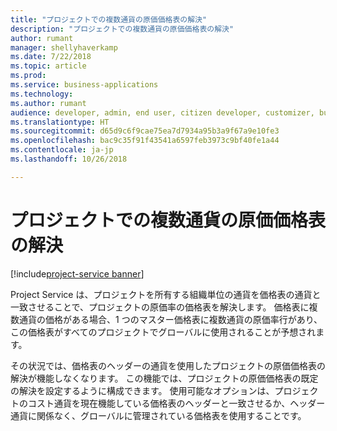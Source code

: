 ```yaml
---
title: "プロジェクトでの複数通貨の原価価格表の解決"
description: "プロジェクトでの複数通貨の原価価格表の解決"
author: rumant
manager: shellyhaverkamp
ms.date: 7/22/2018
ms.topic: article
ms.prod: 
ms.service: business-applications
ms.technology: 
ms.author: rumant
audience: developer, admin, end user, citizen developer, customizer, business analyst, IT pro
ms.translationtype: HT
ms.sourcegitcommit: d65d9c6f9cae75ea7d7934a95b3a9f67a9e10fe3
ms.openlocfilehash: bac9c35f91f43541a6597feb3973c9bf40fe1a44
ms.contentlocale: ja-jp
ms.lasthandoff: 10/26/2018

---
```

#  <a name="resolution-of-multi-currency-cost-price-list-on-projects"></a>プロジェクトでの複数通貨の原価価格表の解決 

[!include[project-service banner](../../../includes/project-service.md)]




Project Service は、プロジェクトを所有する組織単位の通貨を価格表の通貨と一致させることで、プロジェクトの原価率の価格表を解決します。 価格表に複数通貨の価格がある場合、1 つのマスター価格表に複数通貨の原価率行があり、この価格表がすべてのプロジェクトでグローバルに使用されることが予想されます。 

その状況では、価格表のヘッダーの通貨を使用したプロジェクトの原価価格表の解決が機能しなくなります。 この機能では、プロジェクトの原価価格表の既定の解決を設定するように構成できます。 使用可能なオプションは、プロジェクトのコスト通貨を現在機能している価格表のヘッダーと一致させるか、ヘッダー通貨に関係なく、グローバルに管理されている価格表を使用することです。  



